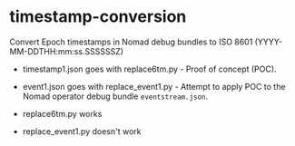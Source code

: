# timestamp-conversion
Convert Epoch timestamps in Nomad debug bundles to ISO 8601 (YYYY-MM-DDTHH:mm:ss.SSSSSSZ)

* timestamp1.json goes with replace6tm.py - Proof of concept (POC).
* event1.json goes with replace_event1.py - Attempt to apply POC to the Nomad operator debug bundle `eventstream.json`.

* replace6tm.py works
* replace_event1.py doesn't work
